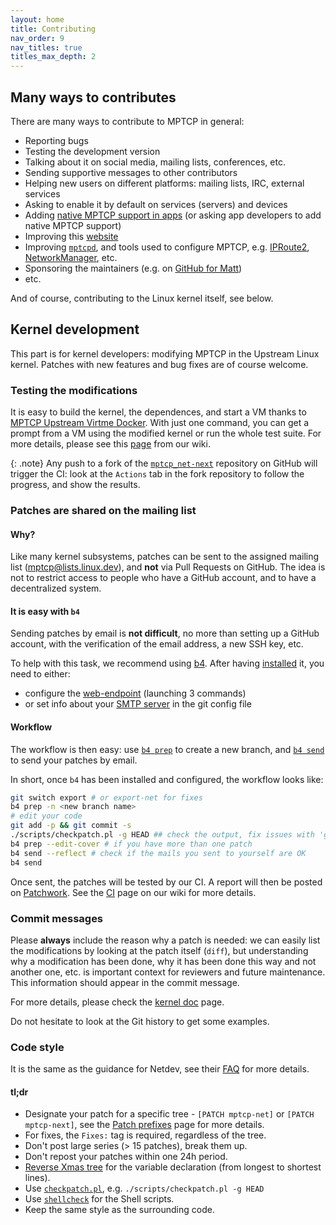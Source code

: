 ```yaml
---
layout: home
title: Contributing
nav_order: 9
nav_titles: true
titles_max_depth: 2
---
```


## Many ways to contributes

There are many ways to contribute to MPTCP in general:
- Reporting bugs
- Testing the development version
- Talking about it on social media, mailing lists, conferences, etc.
- Sending supportive messages to other contributors
- Helping new users on different platforms: mailing lists, IRC, external
  services
- Asking to enable it by default on services (servers) and devices
- Adding [native MPTCP support in apps](apps.html) (or asking app developers to
  add native MPTCP support)
- Improving this [website](https://github.com/multipath-tcp/mptcp.dev)
- Improving [`mptcpd`](https://github.com/multipath-tcp/mptcpd), and tools used
  to configure MPTCP, e.g.
  [IPRoute2](https://wiki.linuxfoundation.org/networking/iproute2),
  [NetworkManager](https://networkmanager.dev/), etc.
- Sponsoring the maintainers (e.g. on [GitHub for Matt](https://github.com/sponsors/matttbe))
- etc.

And of course, contributing to the Linux kernel itself, see below.

## Kernel development

This part is for kernel developers: modifying MPTCP in the Upstream Linux
kernel. Patches with new features and bug fixes are of course welcome.

### Testing the modifications

It is easy to build the kernel, the dependences, and start a VM thanks to
[MPTCP Upstream Virtme Docker](https://github.com/multipath-tcp/mptcp-upstream-virtme-docker).
With just one command, you can get a prompt from a VM using the modified kernel
or run the whole test suite. For more details, please see this
[page](https://github.com/multipath-tcp/mptcp_net-next/wiki/CI) from our wiki.


{: .note}
Any push to a fork of the [`mptcp_net-next`](https://github.com/multipath-tcp/mptcp_net-next)
repository on GitHub will trigger the CI: look at the `Actions` tab in the fork
repository to follow the progress, and show the results.

### Patches are shared on the mailing list

#### Why?

Like many kernel subsystems, patches can be sent to the assigned mailing list
([mptcp@lists.linux.dev](mailto:mptcp@lists.linux.dev)), and **not** via Pull
Requests on GitHub. The idea is not to restrict access to people who have a
GitHub account, and to have a decentralized system.

#### It is easy with `b4`

Sending patches by email is **not difficult**, no more than setting up a
GitHub account, with the verification of the email address, a new SSH key, etc.

To help with this task, we recommend using
[b4](https://b4.docs.kernel.org/en/latest/contributor/overview.html). After
having [installed](https://b4.docs.kernel.org/en/latest/installing.html) it, you
need to either:
- configure the
[web-endpoint](https://b4.docs.kernel.org/en/latest/contributor/send.html)
(launching 3 commands)
- or set info about your [SMTP server](https://git-send-email.io/#step-2) in the
  git config file

#### Workflow

The workflow is then easy: use
[`b4 prep`](https://b4.docs.kernel.org/en/latest/contributor/prep.html) to
create a new branch, and
[`b4 send`](https://b4.docs.kernel.org/en/latest/contributor/send.html) to send
your patches by email.

In short, once `b4` has been installed and configured, the workflow looks like:

```bash
git switch export # or export-net for fixes
b4 prep -n <new branch name>
# edit your code
git add -p && git commit -s
./scripts/checkpatch.pl -g HEAD ## check the output, fix issues with 'git commit --amend'
b4 prep --edit-cover # if you have more than one patch
b4 send --reflect # check if the mails you sent to yourself are OK
b4 send
```

Once sent, the patches will be tested by our CI. A report will then be posted on
[Patchwork](https://patchwork.kernel.org/project/mptcp/list/?state=*). See the
[CI](https://github.com/multipath-tcp/mptcp_net-next/wiki/CI) page on our wiki
for more details.

### Commit messages

Please **always** include the reason why a patch is needed: we can easily list
the modifications by looking at the patch itself (`diff`), but understanding why
a modification has been done, why it has been done this way and not another one,
etc. is important context for reviewers and future maintenance. This information
should appear in the commit message.

For more details, please check the [kernel
doc](https://www.kernel.org/doc/html/latest/process/submitting-patches.html)
page.

Do not hesitate to look at the Git history to get some examples.

### Code style

It is the same as the guidance for Netdev, see their
[FAQ](https://www.kernel.org/doc/html/latest/process/maintainer-netdev.html) for
more details.

#### tl;dr

* Designate your patch for a specific tree - `[PATCH mptcp-net]` or `[PATCH mptcp-next]`,
  see the [Patch prefixes](https://github.com/multipath-tcp/mptcp_net-next/wiki/Patch-prefixes)
  page for more details.
* For fixes, the `Fixes:` tag is required, regardless of the tree.
* Don't post large series (> 15 patches), break them up.
* Don't repost your patches within one 24h period.
* [Reverse Xmas tree](https://www.kernel.org/doc/html/latest/process/maintainer-netdev.html#local-variable-ordering-reverse-xmas-tree-rcs)
  for the variable declaration (from longest to shortest lines).
* Use [`checkpatch.pl`](https://www.kernel.org/doc/html/latest/dev-tools/checkpatch.html),
  e.g. `./scripts/checkpatch.pl -g HEAD`
* Use [`shellcheck`](https://www.shellcheck.net) for the Shell scripts.
* Keep the same style as the surrounding code.
